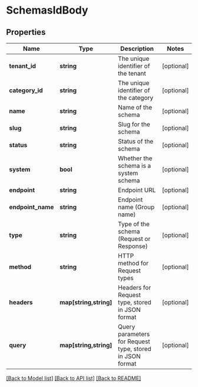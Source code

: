 # SchemasIdBody

## Properties
Name | Type | Description | Notes
------------ | ------------- | ------------- | -------------
**tenant_id** | **string** | The unique identifier of the tenant | [optional] 
**category_id** | **string** | The unique identifier of the category | [optional] 
**name** | **string** | Name of the schema | [optional] 
**slug** | **string** | Slug for the schema | [optional] 
**status** | **string** | Status of the schema | [optional] 
**system** | **bool** | Whether the schema is a system schema | [optional] 
**endpoint** | **string** | Endpoint URL | [optional] 
**endpoint_name** | **string** | Endpoint name (Group name) | [optional] 
**type** | **string** | Type of the schema (Request or Response) | [optional] 
**method** | **string** | HTTP method for Request types | [optional] 
**headers** | **map[string,string]** | Headers for Request type, stored in JSON format | [optional] 
**query** | **map[string,string]** | Query parameters for Request type, stored in JSON format | [optional] 

[[Back to Model list]](../../README.md#documentation-for-models) [[Back to API list]](../../README.md#documentation-for-api-endpoints) [[Back to README]](../../README.md)

